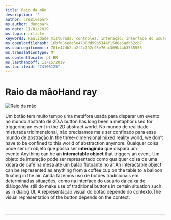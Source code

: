 ```yaml
---
title: Raio da mão
description: ''
author: cre8ivepark
ms.author: dongpark
ms.date: 11/01/2019
ms.topic: article
keywords: Realidade misturada, controles, interação, interface do usuário, UX
ms.openlocfilehash: 16bfd86ede5e4780dd99b5344f1500e6adb62cb7
ms.sourcegitcommit: 781e47db2ca2f2c792c95e76ac309b44b3535555
ms.translationtype: MT
ms.contentlocale: pt-BR
ms.lasthandoff: 11/15/2019
ms.locfileid: "74106125"
---
```

# <a name="hand-ray"></a><span data-ttu-id="7bf0d-103">Raio da mão</span><span class="sxs-lookup"><span data-stu-id="7bf0d-103">Hand ray</span></span>

![Raio da mão](images/UX/UX_Hero_HandRay.jpg)

<span data-ttu-id="7bf0d-105">Um botão tem muito tempo uma metáfora usada para disparar um evento no mundo abstrato de 2D.</span><span class="sxs-lookup"><span data-stu-id="7bf0d-105">A button has long been a metaphor used for triggering an event in the 2D abstract world.</span></span> <span data-ttu-id="7bf0d-106">No mundo de realidade misturada tridimensional, não precisamos mais ser confinado para esse mundo de abstração.</span><span class="sxs-lookup"><span data-stu-id="7bf0d-106">In the three-dimensional mixed reality world, we don’t have to be confined to this world of abstraction anymore.</span></span> <span data-ttu-id="7bf0d-107">Qualquer coisa pode ser um objeto que possa ser **interagindo** que dispara um evento.</span><span class="sxs-lookup"><span data-stu-id="7bf0d-107">Anything can be an **interactable object** that triggers an event.</span></span> <span data-ttu-id="7bf0d-108">Um objeto de interação pode ser representado como qualquer coisa de uma xícara de café na mesa até um balão flutuante no ar.</span><span class="sxs-lookup"><span data-stu-id="7bf0d-108">An interactable object can be represented as anything from a coffee cup on the table to a balloon floating in the air.</span></span> <span data-ttu-id="7bf0d-109">Ainda fazemos uso de botões tradicionais em determinadas situações, como na interface do usuário da caixa de diálogo.</span><span class="sxs-lookup"><span data-stu-id="7bf0d-109">We still do make use of traditional buttons in certain situation such as in dialog UI.</span></span> <span data-ttu-id="7bf0d-110">A representação visual do botão depende do contexto.</span><span class="sxs-lookup"><span data-stu-id="7bf0d-110">The visual representation of the button depends on the context.</span></span>

<br>

---
